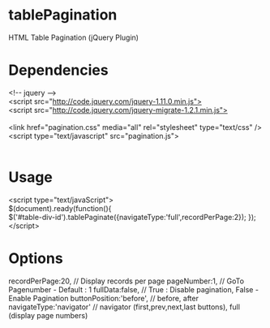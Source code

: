 tablePagination
===============

HTML Table Pagination (jQuery Plugin)


Dependencies
============
&lt;!-- jquery --><BR>
&lt;script src="http://code.jquery.com/jquery-1.11.0.min.js"><BR>
&lt;script src="http://code.jquery.com/jquery-migrate-1.2.1.min.js"><BR>
<BR>
&lt;link href="pagination.css" media="all" rel="stylesheet" type="text/css" /><BR>
&lt;script type="text/javascript" src="pagination.js"><BR><BR>

Usage
=====
&lt;script type="text/javaScript">	
	$(document).ready(function(){		
		$('#table-div-id').tablePaginate({navigateType:'full',recordPerPage:2});
	});
&lt;/script>

Options
=======
recordPerPage:20,			// Display records per page
pageNumber:1,				// GoTo Pagenumber - Default : 1
fullData:false,				// True : Disable pagination, False - Enable Pagination
buttonPosition:'before',		// before, after
navigateType:'navigator'		// navigator (first,prev,next,last buttons), full (display page numbers)

